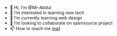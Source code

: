 - 👋 Hi, I’m @Mr-Abdul
- 👀 I’m interested in learning new tech
- 🌱 I’m currently learning web design
- 💞️ I’m looking to collaborate on opensource project
- 📫 How to reach me [mail](abdulazeezdanmasanii@gmail.com)

<!---
Mr-Abdul/Mr-Abdul is a ✨ special ✨ repository because its `README.md` (this file) appears on your GitHub profile.
You can click the Preview link to take a look at your changes.
--->
